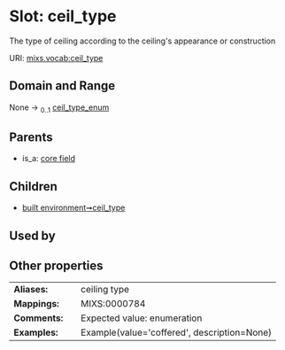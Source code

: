 
# Slot: ceil_type


The type of ceiling according to the ceiling's appearance or construction

URI: [mixs.vocab:ceil_type](https://w3id.org/mixs/vocab/ceil_type)


## Domain and Range

None &#8594;  <sub>0..1</sub> [ceil_type_enum](ceil_type_enum.md)

## Parents

 *  is_a: [core field](core_field.md)

## Children

 *  [built environment➞ceil_type](built_environment_ceil_type.md)

## Used by


## Other properties

|  |  |  |
| --- | --- | --- |
| **Aliases:** | | ceiling type |
| **Mappings:** | | MIXS:0000784 |
| **Comments:** | | Expected value: enumeration |
| **Examples:** | | Example(value='coffered', description=None) |

